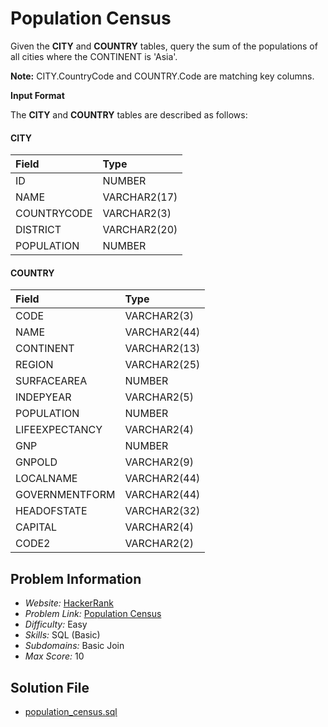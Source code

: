 # Population Census

Given the **CITY** and **COUNTRY** tables, query the sum of the populations of all cities where the CONTINENT is 'Asia'.

**Note:** CITY.CountryCode and COUNTRY.Code are matching key columns.

**Input Format**

The **CITY** and **COUNTRY** tables are described as follows:

#### CITY

| Field | Type |
| :- | :- |
ID | NUMBER
NAME | VARCHAR2(17)
COUNTRYCODE | VARCHAR2(3)
DISTRICT | VARCHAR2(20)
POPULATION | NUMBER

#### COUNTRY

| Field | Type |
| :- | :- |
CODE | VARCHAR2(3)
NAME | VARCHAR2(44)
CONTINENT | VARCHAR2(13)
REGION | VARCHAR2(25)
SURFACEAREA | NUMBER
INDEPYEAR | VARCHAR2(5)
POPULATION | NUMBER
LIFEEXPECTANCY | VARCHAR2(4)
GNP | NUMBER
GNPOLD | VARCHAR2(9)
LOCALNAME | VARCHAR2(44)
GOVERNMENTFORM | VARCHAR2(44)
HEADOFSTATE | VARCHAR2(32)
CAPITAL | VARCHAR2(4)
CODE2 | VARCHAR2(2)

## Problem Information

- *Website:* [HackerRank](https://www.hackerrank.com/)
- *Problem Link:* [Population Census](https://www.hackerrank.com/challenges/asian-population/problem)
- *Difficulty:* Easy
- *Skills:* SQL (Basic)
- *Subdomains:* Basic Join
- *Max Score:* 10

## Solution File

- [population_census.sql]()